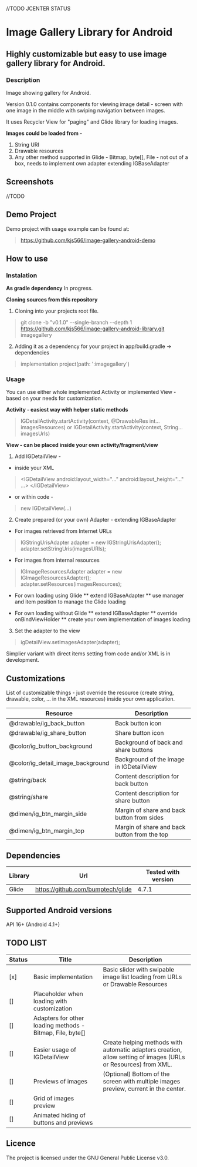 //TODO JCENTER STATUS

# Image Gallery Library for Android

## Highly customizable but easy to use image gallery library for Android.

### Description
Image showing gallery for Android.

Version 0.1.0 contains components for viewing image detail - screen with one image in the middle with swiping navigation between images.

It uses Recycler View for "paging" and Glide library for loading images.

**Images could be loaded from -**

1. String URI
2. Drawable resources
3. Any other method supported in Glide - Bitmap, byte[], File - not out of a box, needs to implement own adapter extending IGBaseAdapter

## Screenshots

//TODO

## Demo Project
Demo project with usage example can be found at:
> https://github.com/kjs566/image-gallery-android-demo

## How to use
### Instalation
**As gradle dependency**
In progress.

**Cloning sources from this repository**
1. Cloning into your projects root file.
> git clone -b "v0.1.0" --single-branch --depth 1 https://github.com/kjs566/image-gallery-android-library.git imagegallery
2. Adding it as a dependency for your project in app/build.gradle -> dependencies
> implementation project(path: ':imagegallery')


### Usage
You can use either whole implemented Activity or implemented View - based on your needs for customization.

**Activity - easiest way with helper static methods** 
> IGDetailActivity.startActivity(context, @DrawableRes int... imagesResources)
or
> IGDetailActivity.startActivity(context, String... imagesUrls)

**View - can be placed inside your own activity/fragment/view**
1) Add IGDetailView - 
* inside your XML 
> \<IGDetailView 
>  android:layout_width="..."
>  android:layout_height="..."
>  ...\>
> \</IGDetailView\>
* or within code - 
> new IGDetailView(...)

2) Create prepared (or your own) Adapter - extending IGBaseAdapter
* For images retrieved from Internet URLs
> IGStringUrisAdapter adapter = new IGStringUrisAdapter();
> adapter.setStringUris(imagesURIs);

* For images from internal resources
> IGImageResourcesAdapter adapter = new IGImageResourcesAdapter();
> adapter.setResources(imagesResources);

* For own loading using Glide
** extend IGBaseAdapter
** use manager and item position to manage the Glide loading

* For own loading without Glide
** extend IGBaseAdapter
** override onBindViewHolder
** create your own implementation of images loading


3) Set the adapter to the view
> igDetailView.setImagesAdapter(adapter);

Simplier variant with direct items setting from code and/or XML is in development.

## Customizations
List of customizable things - just override the resource (create string, drawable, color, ... in the XML resources) inside your own application.

Resource | Description 
-------- | -----------
@drawable/ig_back_button | Back button icon
@drawable/ig_share_button | Share button icon
@color/ig_button_background | Background of back and share buttons
@color/ig_detail_image_background | Background of the image in IGDetailView
@string/back | Content description for back button
@string/share | Content description for share button
@dimen/ig_btn_margin_side | Margin of share and back button from sides
@dimen/ig_btn_margin_top | Margin of share and back button from the top



## Dependencies

Library | Url | Tested with version
------- | --- | -------
 Glide | https://github.com/bumptech/glide | 4.7.1

## Supported Android versions
API 16+ (Android 4.1+)

## TODO LIST

Status | Title | Description
------ | ----- | -----------
[x] | Basic implementation | Basic slider with swipable image list loading from URLs or Drawable Resources
[] | Placeholder when loading with customization | 
[] | Adapters for other loading methods - Bitmap, File, byte[] |
[] | Easier usage of IGDetailView | Create helping methods with automatic adapters creation, allow setting of images (URLs or Resources) from XML.
[] | Previews of images | (Optional) Bottom of the screen with multiple images preview, current in the center.
[] | Grid of images preview | 
[] | Animated hiding of buttons and previews | 


## Licence

The project is licensed under the GNU General Public License v3.0.

